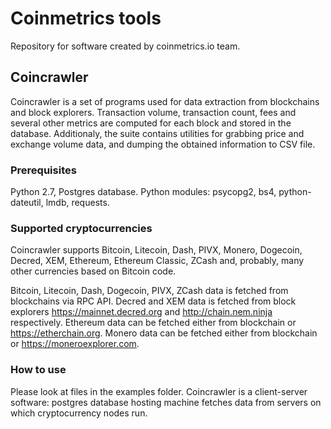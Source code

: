 # Coinmetrics tools

Repository for software created by coinmetrics.io team.

## Coincrawler

Coincrawler is a set of programs used for data extraction from blockchains and block explorers. Transaction volume, transaction count, fees and several other metrics are computed for each block and stored in the database. Additionaly, the suite contains utilities for grabbing price and exchange volume data, and dumping the obtained information to CSV file.

### Prerequisites 

Python 2.7, Postgres database.
Python modules: psycopg2, bs4, python-dateutil, lmdb, requests.

### Supported cryptocurrencies

Coincrawler supports Bitcoin, Litecoin, Dash, PIVX, Monero, Dogecoin, Decred, XEM, Ethereum, Ethereum Classic, ZCash and, probably, many other currencies based on Bitcoin code.

Bitcoin, Litecoin, Dash, Dogecoin, PIVX, ZCash data is fetched from blockchains via RPC API.
Decred and XEM data is fetched from block explorers https://mainnet.decred.org and http://chain.nem.ninja respectively.
Ethereum data can be fetched either from blockchain or https://etherchain.org. 
Monero data can be fetched either from blockchain or https://moneroexplorer.com.

### How to use

Please look at files in the examples folder. Coincrawler is a client-server software: postgres database hosting machine fetches data from servers on which cryptocurrency nodes run. 
